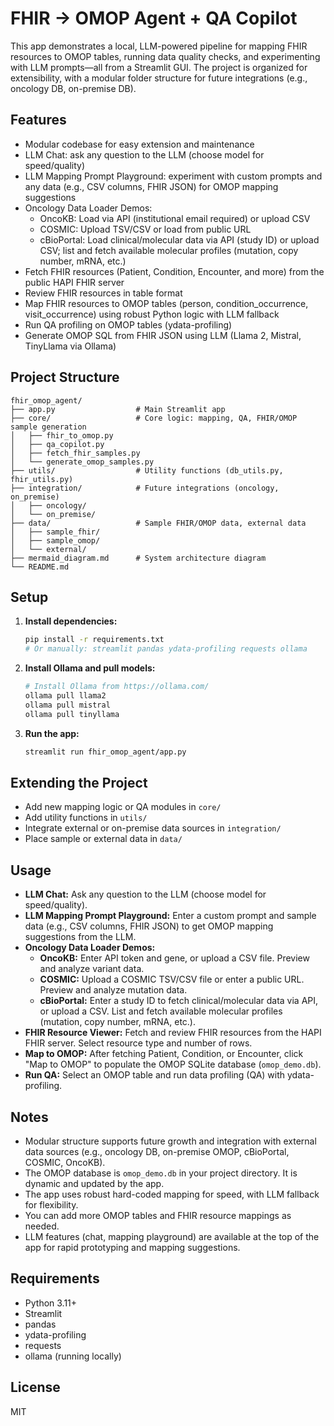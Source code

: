 # FHIR → OMOP Agent + QA Copilot


This app demonstrates a local, LLM-powered pipeline for mapping FHIR resources to OMOP tables, running data quality checks, and experimenting with LLM prompts—all from a Streamlit GUI. The project is organized for extensibility, with a modular folder structure for future integrations (e.g., oncology DB, on-premise DB).

## Features

- Modular codebase for easy extension and maintenance
- LLM Chat: ask any question to the LLM (choose model for speed/quality)
- LLM Mapping Prompt Playground: experiment with custom prompts and any data (e.g., CSV columns, FHIR JSON) for OMOP mapping suggestions
- Oncology Data Loader Demos:
   - OncoKB: Load via API (institutional email required) or upload CSV
   - COSMIC: Upload TSV/CSV or load from public URL
   - cBioPortal: Load clinical/molecular data via API (study ID) or upload CSV; list and fetch available molecular profiles (mutation, copy number, mRNA, etc.)
- Fetch FHIR resources (Patient, Condition, Encounter, and more) from the public HAPI FHIR server
- Review FHIR resources in table format
- Map FHIR resources to OMOP tables (person, condition_occurrence, visit_occurrence) using robust Python logic with LLM fallback
- Run QA profiling on OMOP tables (ydata-profiling)
- Generate OMOP SQL from FHIR JSON using LLM (Llama 2, Mistral, TinyLlama via Ollama)

## Project Structure

```
fhir_omop_agent/
├── app.py                  # Main Streamlit app
├── core/                   # Core logic: mapping, QA, FHIR/OMOP sample generation
│   ├── fhir_to_omop.py
│   ├── qa_copilot.py
│   ├── fetch_fhir_samples.py
│   └── generate_omop_samples.py
├── utils/                  # Utility functions (db_utils.py, fhir_utils.py)
├── integration/            # Future integrations (oncology, on_premise)
│   ├── oncology/
│   └── on_premise/
├── data/                   # Sample FHIR/OMOP data, external data
│   ├── sample_fhir/
│   ├── sample_omop/
│   └── external/
├── mermaid_diagram.md      # System architecture diagram
└── README.md
```

## Setup
1. **Install dependencies:**
   ```bash
   pip install -r requirements.txt
   # Or manually: streamlit pandas ydata-profiling requests ollama
   ```
2. **Install Ollama and pull models:**
   ```bash
   # Install Ollama from https://ollama.com/
   ollama pull llama2
   ollama pull mistral
   ollama pull tinyllama
   ```
3. **Run the app:**
   ```bash
   streamlit run fhir_omop_agent/app.py
   ```

## Extending the Project

- Add new mapping logic or QA modules in `core/`
- Add utility functions in `utils/`
- Integrate external or on-premise data sources in `integration/`
- Place sample or external data in `data/`


## Usage

- **LLM Chat:** Ask any question to the LLM (choose model for speed/quality).
- **LLM Mapping Prompt Playground:** Enter a custom prompt and sample data (e.g., CSV columns, FHIR JSON) to get OMOP mapping suggestions from the LLM.
- **Oncology Data Loader Demos:**
   - **OncoKB:** Enter API token and gene, or upload a CSV file. Preview and analyze variant data.
   - **COSMIC:** Upload a COSMIC TSV/CSV file or enter a public URL. Preview and analyze mutation data.
   - **cBioPortal:** Enter a study ID to fetch clinical/molecular data via API, or upload a CSV. List and fetch available molecular profiles (mutation, copy number, mRNA, etc.).
- **FHIR Resource Viewer:** Fetch and review FHIR resources from the HAPI FHIR server. Select resource type and number of rows.
- **Map to OMOP:** After fetching Patient, Condition, or Encounter, click "Map to OMOP" to populate the OMOP SQLite database (`omop_demo.db`).
- **Run QA:** Select an OMOP table and run data profiling (QA) with ydata-profiling.

## Notes

- Modular structure supports future growth and integration with external data sources (e.g., oncology DB, on-premise OMOP, cBioPortal, COSMIC, OncoKB).
- The OMOP database is `omop_demo.db` in your project directory. It is dynamic and updated by the app.
- The app uses robust hard-coded mapping for speed, with LLM fallback for flexibility.
- You can add more OMOP tables and FHIR resource mappings as needed.
- LLM features (chat, mapping playground) are available at the top of the app for rapid prototyping and mapping suggestions.

## Requirements
- Python 3.11+
- Streamlit
- pandas
- ydata-profiling
- requests
- ollama (running locally)

## License
MIT
